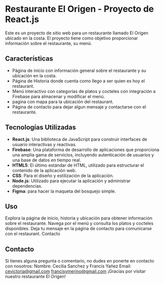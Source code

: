 
# Restaurante El Origen - Proyecto de React.js
 
Este es un proyecto de sitio web para un restaurante llamado El Origen ubicado en la costa. 
El proyecto tiene como objetivo proporcionar información sobre el restaurante, su menú.
 
## Características
 
- Página de inicio con información general sobre el restaurante y su ubicación en la costa.
- Página de Historia donde cuenta como llego a ser quien es hoy el restaurant.
- Menú interactivo con categorías de platos y cocteles con integración a Firebase para almacenar y modificar el menú.
- pagina con mapa para la ubicación del restaurant.
- Página de contacto para dejar algun mensaje y contactarse con el restaurante.
 
## Tecnologías Utilizadas

 - **React.js**: Una biblioteca de JavaScript para construir interfaces de usuario interactivas y reactivas.
 - **Firebase**: Una plataforma de desarrollo de aplicaciones que proporciona una amplia gama de servicios, incluyendo autenticación de usuarios y una base de datos en tiempo real.
 - **HTML5**: El último estándar de HTML, utilizado para estructurar el contenido de la aplicación web.
 - **CSS**: Para el diseño y estilización de la aplicación.
 - **Node.js**: Utilizado para ejecutar la aplicación y administrar dependencias.
 - **Figma**: para hacer la maqueta del bosquejo simple.
   
## Uso

 Explora la página de inicio, historia y ubicación para obtener información sobre el restaurante.
Navega por el menú y consulta los platos y cocteles disponibles.
Deja tu mensaje en la página de contacto para comunicarse con el restaurant.
Contacto
 
 
## Contacto

 Si tienes alguna pregunta o comentario, no dudes en ponerte en contacto con nosotros:
Nombre: Cecilia Sanchez y Francis Yañez
Email: cevictoria@gmail.com francisymerino@gmail.com
¡Gracias por visitar nuestro restaurante El Origen!

